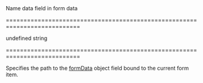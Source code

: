 <!--**
/*-------------------------------------------
    Auto-generated file. Do not modify.
-------------------------------------------

**-->
<!--d-->Name data field in form data<!--/d-->
===========================================================================
<!--default-->undefined<!--/default-->
<!--type-->string<!--/type-->
===========================================================================

<!--shortDescription-->
Specifies the path to the [formData](/Documentation/ApiReference/UI_Widgets/dxForm/Configuration/#formData) object field bound to the current form item.
<!--/shortDescription-->

<!--fullDescription-->

<!--/fullDescription-->